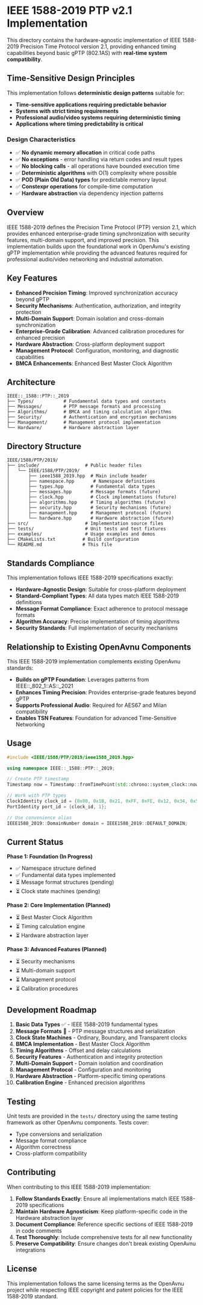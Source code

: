 # IEEE 1588-2019 PTP v2.1 Implementation

This directory contains the hardware-agnostic implementation of IEEE 1588-2019 Precision Time Protocol version 2.1, providing enhanced timing capabilities beyond basic gPTP (802.1AS) with **real-time system compatibility**.

## Time-Sensitive Design Principles

This implementation follows **deterministic design patterns** suitable for:
- **Time-sensitive applications requiring predictable behavior**
- **Systems with strict timing requirements**
- **Professional audio/video systems requiring deterministic timing**
- **Applications where timing predictability is critical**

### Design Characteristics
- ✅ **No dynamic memory allocation** in critical code paths
- ✅ **No exceptions** - error handling via return codes and result types  
- ✅ **No blocking calls** - all operations have bounded execution time
- ✅ **Deterministic algorithms** with O(1) complexity where possible
- ✅ **POD (Plain Old Data) types** for predictable memory layout
- ✅ **Constexpr operations** for compile-time computation
- ✅ **Hardware abstraction** via dependency injection patterns

## Overview

IEEE 1588-2019 defines the Precision Time Protocol (PTP) version 2.1, which provides enhanced enterprise-grade timing synchronization with security features, multi-domain support, and improved precision. This implementation builds upon the foundational work in OpenAvnu's existing gPTP implementation while providing the advanced features required for professional audio/video networking and industrial automation.

## Key Features

- **Enhanced Precision Timing**: Improved synchronization accuracy beyond gPTP
- **Security Mechanisms**: Authentication, authorization, and integrity protection
- **Multi-Domain Support**: Domain isolation and cross-domain synchronization
- **Enterprise-Grade Calibration**: Advanced calibration procedures for enhanced precision
- **Hardware Abstraction**: Cross-platform deployment support
- **Management Protocol**: Configuration, monitoring, and diagnostic capabilities
- **BMCA Enhancements**: Enhanced Best Master Clock Algorithm

## Architecture

```
IEEE::_1588::PTP::_2019
├── Types/           # Fundamental data types and constants
├── Messages/        # PTP message formats and processing
├── Algorithms/      # BMCA and timing calculation algorithms  
├── Security/        # Authentication and encryption mechanisms
├── Management/      # Management protocol implementation
└── Hardware/        # Hardware abstraction layer
```

## Directory Structure

```
IEEE/1588/PTP/2019/
├── include/                 # Public header files
│   └── IEEE/1588/PTP/2019/
│       ├── ieee1588_2019.hpp  # Main include header
│       ├── namespace.hpp       # Namespace definitions
│       ├── types.hpp          # Fundamental data types
│       ├── messages.hpp       # Message formats (future)
│       ├── clock.hpp          # Clock implementations (future)
│       ├── algorithms.hpp     # Timing algorithms (future)
│       ├── security.hpp       # Security mechanisms (future)
│       ├── management.hpp     # Management protocol (future)
│       └── hardware.hpp       # Hardware abstraction (future)
├── src/                     # Implementation source files
├── tests/                   # Unit tests and test fixtures
├── examples/                # Usage examples and demos
├── CMakeLists.txt          # Build configuration
└── README.md               # This file
```

## Standards Compliance

This implementation follows IEEE 1588-2019 specifications exactly:

- **Hardware-Agnostic Design**: Suitable for cross-platform deployment
- **Standard-Compliant Types**: All data types match IEEE 1588-2019 definitions
- **Message Format Compliance**: Exact adherence to protocol message formats
- **Algorithm Accuracy**: Precise implementation of timing algorithms
- **Security Standards**: Full implementation of security mechanisms

## Relationship to Existing OpenAvnu Components

This IEEE 1588-2019 implementation complements existing OpenAvnu standards:

- **Builds on gPTP Foundation**: Leverages patterns from IEEE::_802_1::AS::_2021
- **Enhances Timing Precision**: Provides enterprise-grade features beyond gPTP
- **Supports Professional Audio**: Required for AES67 and Milan compatibility
- **Enables TSN Features**: Foundation for advanced Time-Sensitive Networking

## Usage

```cpp
#include <IEEE/1588/PTP/2019/ieee1588_2019.hpp>

using namespace IEEE::_1588::PTP::_2019;

// Create PTP timestamp
Timestamp now = Timestamp::fromTimePoint(std::chrono::system_clock::now());

// Work with PTP types
ClockIdentity clock_id = {0x00, 0x1B, 0x21, 0xFF, 0xFE, 0x12, 0x34, 0x56};
PortIdentity port_id = {clock_id, 1};

// Use convenience alias
IEEE1588_2019::DomainNumber domain = IEEE1588_2019::DEFAULT_DOMAIN;
```

## Current Status

**Phase 1: Foundation (In Progress)**
- ✅ Namespace structure defined
- ✅ Fundamental data types implemented
- ⏳ Message format structures (pending)
- ⏳ Clock state machines (pending)

**Phase 2: Core Implementation (Planned)**
- ⏳ Best Master Clock Algorithm
- ⏳ Timing calculation engine
- ⏳ Hardware abstraction layer

**Phase 3: Advanced Features (Planned)** 
- ⏳ Security mechanisms
- ⏳ Multi-domain support
- ⏳ Management protocol
- ⏳ Calibration procedures

## Development Roadmap

1. **Basic Data Types** ✅ - IEEE 1588-2019 fundamental types
2. **Message Formats** 🔄 - PTP message structures and serialization
3. **Clock State Machines** - Ordinary, Boundary, and Transparent clocks
4. **BMCA Implementation** - Best Master Clock Algorithm
5. **Timing Algorithms** - Offset and delay calculations
6. **Security Features** - Authentication and integrity protection
7. **Multi-Domain Support** - Domain isolation and coordination
8. **Management Protocol** - Configuration and monitoring
9. **Hardware Abstraction** - Platform-specific timing operations
10. **Calibration Engine** - Enhanced precision algorithms

## Testing

Unit tests are provided in the `tests/` directory using the same testing framework as other OpenAvnu components. Tests cover:

- Type conversions and serialization
- Message format compliance
- Algorithm correctness
- Cross-platform compatibility

## Contributing

When contributing to this IEEE 1588-2019 implementation:

1. **Follow Standards Exactly**: Ensure all implementations match IEEE 1588-2019 specifications
2. **Maintain Hardware Agnosticism**: Keep platform-specific code in the Hardware abstraction layer
3. **Document Compliance**: Reference specific sections of IEEE 1588-2019 in code comments
4. **Test Thoroughly**: Include comprehensive tests for all new functionality
5. **Preserve Compatibility**: Ensure changes don't break existing OpenAvnu integrations

## License

This implementation follows the same licensing terms as the OpenAvnu project while respecting IEEE copyright and patent policies for the IEEE 1588-2019 standard.